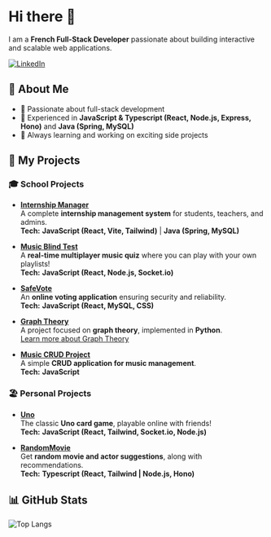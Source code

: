 # Hi there 👋  

I am a **French Full-Stack Developer** passionate about building interactive and scalable web applications.  

<a href="https://www.linkedin.com/in/malo-le-corvec-6ab98019a/">
  <img src="https://img.shields.io/badge/LinkedIn-0077B5?style=for-the-badge&logo=linkedin&logoColor=white" alt="LinkedIn" />
</a>  

## 🚀 About Me  
- 🔹 Passionate about full-stack development  
- 🔹 Experienced in **JavaScript & Typescript (React, Node.js, Express, Hono)** and **Java (Spring, MySQL)**  
- 🔹 Always learning and working on exciting side projects  


## 📌 My Projects  

### 🎓 School Projects  

- **[Internship Manager](https://github.com/Malo-LC/AdvancedProgrammingM2)**  
  A complete **internship management system** for students, teachers, and admins.  
  **Tech:** **JavaScript (React, Vite, Tailwind)** | **Java (Spring, MySQL)**  

- **[Music Blind Test](https://github.com/Malo-LC/BlindTest)**  
  A **real-time multiplayer music quiz** where you can play with your own playlists!  
  **Tech:** **JavaScript (React, Node.js, Socket.io)**  

- **[SafeVote](https://github.com/Malo-LC/SafeVote)**  
  An **online voting application** ensuring security and reliability.  
  **Tech:** **JavaScript (React, MySQL, CSS)**  

- **[Graph Theory](https://github.com/Malo-LC/TheorieGraphe)**  
  A project focused on **graph theory**, implemented in **Python**.  
  [Learn more about Graph Theory](https://en.wikipedia.org/wiki/Graph_theory)  

- **[Music CRUD Project](https://github.com/vsb-js/project-02-2021-winter-Malo-LC)**  
  A simple **CRUD application for music management**.  
  **Tech:** **JavaScript**  

### 🏖 Personal Projects  

- **[Uno](https://github.com/VengaGames/Uno)**  
  The classic **Uno card game**, playable online with friends!  
  **Tech:** **JavaScript (React, Tailwind, Socket.io, Node.js)**  

- **[RandomMovie](https://github.com/Malo-LC/RandomMovie)**  
  Get **random movie and actor suggestions**, along with recommendations.  
  **Tech:** **Typescript (React, Tailwind | Node.js, Hono)**  

## 📊 GitHub Stats  

![Top Langs](https://github-readme-stats.vercel.app/api?username=Malo-LC&show_icons=true&hide=contribs,prs&cache_seconds=86400&theme=nord)  
